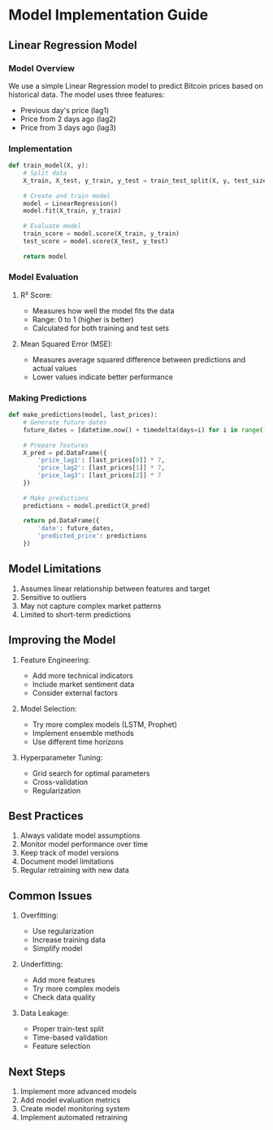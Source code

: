 # Model Implementation Guide

## Linear Regression Model

### Model Overview
We use a simple Linear Regression model to predict Bitcoin prices based on historical data. The model uses three features:
- Previous day's price (lag1)
- Price from 2 days ago (lag2)
- Price from 3 days ago (lag3)

### Implementation
```python
def train_model(X, y):
    # Split data
    X_train, X_test, y_train, y_test = train_test_split(X, y, test_size=0.2)
    
    # Create and train model
    model = LinearRegression()
    model.fit(X_train, y_train)
    
    # Evaluate model
    train_score = model.score(X_train, y_train)
    test_score = model.score(X_test, y_test)
    
    return model
```

### Model Evaluation
1. R² Score:
   - Measures how well the model fits the data
   - Range: 0 to 1 (higher is better)
   - Calculated for both training and test sets

2. Mean Squared Error (MSE):
   - Measures average squared difference between predictions and actual values
   - Lower values indicate better performance

### Making Predictions
```python
def make_predictions(model, last_prices):
    # Generate future dates
    future_dates = [datetime.now() + timedelta(days=i) for i in range(1, 8)]
    
    # Prepare features
    X_pred = pd.DataFrame({
        'price_lag1': [last_prices[0]] * 7,
        'price_lag2': [last_prices[1]] * 7,
        'price_lag3': [last_prices[2]] * 7
    })
    
    # Make predictions
    predictions = model.predict(X_pred)
    
    return pd.DataFrame({
        'date': future_dates,
        'predicted_price': predictions
    })
```

## Model Limitations
1. Assumes linear relationship between features and target
2. Sensitive to outliers
3. May not capture complex market patterns
4. Limited to short-term predictions

## Improving the Model
1. Feature Engineering:
   - Add more technical indicators
   - Include market sentiment data
   - Consider external factors

2. Model Selection:
   - Try more complex models (LSTM, Prophet)
   - Implement ensemble methods
   - Use different time horizons

3. Hyperparameter Tuning:
   - Grid search for optimal parameters
   - Cross-validation
   - Regularization

## Best Practices
1. Always validate model assumptions
2. Monitor model performance over time
3. Keep track of model versions
4. Document model limitations
5. Regular retraining with new data

## Common Issues
1. Overfitting:
   - Use regularization
   - Increase training data
   - Simplify model

2. Underfitting:
   - Add more features
   - Try more complex models
   - Check data quality

3. Data Leakage:
   - Proper train-test split
   - Time-based validation
   - Feature selection

## Next Steps
1. Implement more advanced models
2. Add model evaluation metrics
3. Create model monitoring system
4. Implement automated retraining 